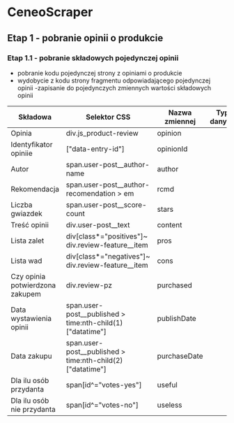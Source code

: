 # CeneoScraper
## Etap 1 - pobranie opinii o produkcie
### Etap 1.1 - pobranie składowych pojedynczej opinii
- pobranie kodu pojedynczej strony z opiniami o produkcie
- wydobycie z kodu strony fragmentu odpowiadającego pojedynczej opinii
-zapisanie do pojedynczych zmiennych wartości składowych opinii

|Składowa|Selektor CSS|Nazwa zmiennej|Typ danych|
|---------------|------------|--------------|----------|
|Opinia|div.js_product-review|opinion||
|Identyfikator opiniie|["data-entry-id"]|opinionId||
|Autor|span.user-post__author-name|author||
|Rekomendacja|span.user-post__author-recomendation > em|rcmd||
|Liczba gwiazdek|span.user-post__score-count|stars||
|Treść opinii|div.user-post__text|content||
|Lista zalet|div[class*="positives"]~ div.review-feature__item|pros||
|Lista wad|div[class*="negatives"]~ div.review-feature__item|cons||
|Czy opinia potwierdzona zakupem|div.review-pz|purchased||
|Data wystawienia opinii|span.user-post__published > time:nth-child(1)["datatime"]|publishDate||
|Data zakupu|span.user-post__published > time:nth-child(2)["datatime"]|purchaseDate||
|Dla ilu osób przydanta|span[id^="votes-yes"]|useful||
|Dla ilu osób nie przydanta|span[id^="votes-no"]|useless||
